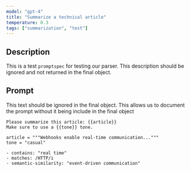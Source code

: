 ```yaml
---
model: "gpt-4"
title: "Summarize a technical article"
temperature: 0.3
tags: ["summarization", "test"]
---
```


## Description

This is a test `promptspec` for testing our parser. This description should be ignored and not returned in the final object.

## Prompt

This text should be ignored in the final object. This allows us to document the prompt without it being include in the final object

```prompt
Please summarize this article: {{article}}
Make sure to use a {{tone}} tone.
```

```inputs
article = """Webhooks enable real-time communication..."""
tone = "casual"
```

```assertions
- contains: "real time"
- matches: /HTTP/i
- semantic-similarity: "event-driven communication"
```
